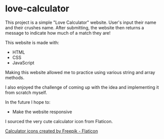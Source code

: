 # love-calculator

This project is a simple "Love Calculator" website. User's input their name and their crushes name. After submitting, the website then returns a message to indicate how much of a match they are!

This website is made with:

- HTML
- CSS
- JavaScript

Making this website allowed me to practice using various string and array methods.

I also enjoyed the challenge of coming up with the idea and implementing it from scratch myself. 

In the future I hope to:

- Make the website responsive

I sourced the very cute calculator icon from Flaticon. 

<a href="https://www.flaticon.com/free-icons/calculator" title="calculator icons">Calculator icons created by Freepik - Flaticon</a>


